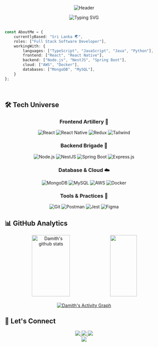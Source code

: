 <div align="center">
  
  <!-- Custom Banner Image - You can create one using Canva or similar tools -->
  ![Header](https://capsule-render.vercel.app/api?type=waving&color=gradient&customColorList=6,11,20&height=180&section=header&text=Damith%20Dissanayake&fontSize=42&fontColor=fff&animation=twinkling&fontAlignY=32)

<div style="display: flex; align-items: center; justify-content: center;">
    <img src="https://readme-typing-svg.demolab.com?font=Fira+Code&duration=3000&pause=1000&color=2F81F7&center=true&vCenter=true&random=false&width=435&lines=Full+Stack+Developer;Clean+Code+Enthusiast;Problem+Solver" alt="Typing SVG" />
  </div>
  <br>

</div>

<!-- About Me Section -->
<div align="left">

```typescript
const AboutMe = {
    currentlyBased: "Sri Lanka 🌏",
    roles: ["Full Stack Software Developer"],
    workingWith: {
        languages: ["TypeScript", "JavaScript", "Java", "Python"],
        frontend: ["React", "React Native"],
        backend: ["Node.js", "NestJS", "Spring Boot"],
        cloud: ["AWS", "Docker"],
        databases: ["MongoDB", "MySQL"],
    }
};
```
</div>

<br>

<!-- Tech Stack Section -->
## 🛠️ Tech Universe

<div align="center">
  
### Frontend Artillery 🎯
![React](https://img.shields.io/badge/React-61DAFB?style=for-the-badge&logo=react&logoColor=black)
![React Native](https://img.shields.io/badge/React_Native-61DAFB?style=for-the-badge&logo=react&logoColor=black)
![Redux](https://img.shields.io/badge/Redux-764ABC?style=for-the-badge&logo=redux&logoColor=white)
![Tailwind](https://img.shields.io/badge/Tailwind-38B2AC?style=for-the-badge&logo=tailwind-css&logoColor=white)

### Backend Brigade 💪
![Node.js](https://img.shields.io/badge/Node.js-339933?style=for-the-badge&logo=node.js&logoColor=white)
![NestJS](https://img.shields.io/badge/NestJS-E0234E?style=for-the-badge&logo=nestjs&logoColor=white)
![Spring Boot](https://img.shields.io/badge/Spring_Boot-6DB33F?style=for-the-badge&logo=spring-boot&logoColor=white)
![Express.js](https://img.shields.io/badge/Express-000000?style=for-the-badge&logo=express&logoColor=white)

### Database & Cloud ☁️
![MongoDB](https://img.shields.io/badge/MongoDB-47A248?style=for-the-badge&logo=mongodb&logoColor=white)
![MySQL](https://img.shields.io/badge/MySQL-4479A1?style=for-the-badge&logo=mysql&logoColor=white)
![AWS](https://img.shields.io/badge/AWS-232F3E?style=for-the-badge&logo=amazon-aws&logoColor=white)
![Docker](https://img.shields.io/badge/Docker-2496ED?style=for-the-badge&logo=docker&logoColor=white)

### Tools & Practices 🔧
![Git](https://img.shields.io/badge/Git-F05032?style=for-the-badge&logo=git&logoColor=white)
![Postman](https://img.shields.io/badge/Postman-FF6C37?style=for-the-badge&logo=postman&logoColor=white)
![Jest](https://img.shields.io/badge/Jest-C21325?style=for-the-badge&logo=jest&logoColor=white)
![Figma](https://img.shields.io/badge/Figma-F24E1E?style=for-the-badge&logo=figma&logoColor=white)

</div>

<!-- GitHub Stats Section -->
## 📊 GitHub Analytics

<div align="center">
  <img width="49%" height="195px" src="https://github-readme-stats.vercel.app/api?username=DamithT2001&show_icons=true&count_private=true&hide_border=true&title_color=2F81F7&icon_color=2F81F7&text_color=c9d1d9&bg_color=0d1117" alt="Damith's github stats" /> 
  <img width="41%" height="195px" src="https://github-readme-stats.vercel.app/api/top-langs/?username=DamithT2001&layout=compact&hide_border=true&title_color=2F81F7&text_color=c9d1d9&bg_color=0d1117" />
</div>

<!-- GitHub Activity Graph -->
<div align="center">
  <br>
  <a href="https://github.com/DamithT2001/github-readme-activity-graph">
    <img alt="Damith's Activity Graph" src="https://github-readme-activity-graph.vercel.app/graph?username=DamithT2001&theme=tokyo-night&hide_border=true" />
  </a>
</div>

<!-- Contact Section -->
## 🤝 Let's Connect

<div align="center">
  <a href="https://linkedin.com/in/damithdissanayaka" target="_blank">
    <img src="https://img.shields.io/badge/LinkedIn-0077B5?style=for-the-badge&logo=linkedin&logoColor=white" target="_blank">
  </a>
  <a href="mailto:damitht2001.com">
    <img src="https://img.shields.io/badge/Email-D14836?style=for-the-badge&logo=gmail&logoColor=white" target="_blank">
  </a>
  <a href="your-portfolio-url" target="_blank">
    <img src="https://img.shields.io/badge/Portfolio-000000?style=for-the-badge&logo=About.me&logoColor=white" target="_blank">
  </a>
</div>

<!-- Footer -->
<div align="center">
  <img src="https://capsule-render.vercel.app/api?type=waving&color=gradient&customColorList=6,11,20&height=100&section=footer"/>
</div>
